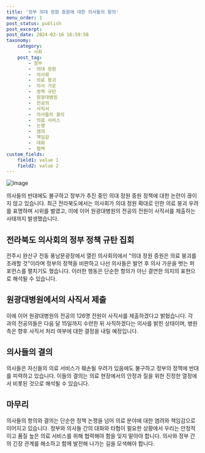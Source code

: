 ```yaml
---
title: '정부 의대 정원 증원에 대한 의사들의 항의'
menu_order: 1
post_status: publish
post_excerpt: 
post_date: 2024-02-16 16:59:58
taxonomy:
    category:
        - 사회
    post_tag:
        - 정부
        -  의대 정원
        -  의사회
        -  의료 붕괴
        -  의사 가운
        -  정책 규탄
        -  원광대병원
        -  전공의
        -  사직서
        -  의사들의 결의
        -  의료 서비스
        -  논쟁
        -  염려
        -  책임감
        -  대화
        -  협력
custom_fields:
    field1: value 1
    field2: value 2
---
```


![Image](https://imgnews.pstatic.net/image/001/2024/02/15/PYH2024021512110005500_P4_20240215225304413.jpg?type=w647)

의사들의 반대에도 불구하고 정부가 추진 중인 의대 정원 증원 정책에 대한 논란이 끊이지 않고 있습니다. 최근 전라북도에서는 의사회가 의대 정원 확대로 인한 의료 붕괴 우려를 표명하며 시위를 벌였고, 이에 이어 원광대병원의 전공의 전원이 사직서를 제출하는 사태까지 발생했습니다.
## 전라북도 의사회의 정부 정책 규탄 집회
전주시 완산구 전동 풍남문광장에서 열린 의사회의에서 "의대 정원 증원은 의료 붕괴를 초래할 것"이라며 정부의 정책을 비판하고 나선 의사들은 발언 후 의사 가운을 벗는 퍼포먼스를 펼치기도 했습니다. 이러한 행동은 단순한 항의가 아닌 결연한 의지의 표현으로 해석될 수 있습니다.
## 원광대병원에서의 사직서 제출
이에 이어 원광대병원의 전공의 126명 전원이 사직서를 제출하겠다고 밝혔습니다. 각 과의 전공의들은 다음 달 15일까지 수련한 뒤 사직하겠다는 의사를 밝힌 상태이며, 병원 측은 향후 사직서 처리 여부에 대한 결정을 내릴 예정입니다.
## 의사들의 결의
의사들은 자신들의 의료 서비스가 훼손될 우려가 있음에도 불구하고 정부의 정책에 반대를 피력하고 있습니다. 이들의 결의는 의료 현장에서의 안정과 질을 위한 진정한 열정에서 비롯된 것으로 해석될 수 있습니다.
## 마무리
의사들의 항의와 결의는 단순한 정책 논쟁을 넘어 의료 분야에 대한 염려와 책임감으로 이어지고 있습니다. 정부와 의사들 간의 대화와 타협이 필요한 상황에서 우리는 안정적이고 품질 높은 의료 서비스를 위해 협력해야 함을 잊지 말아야 합니다. 의사와 정부 간의 긴장 관계를 해소하고 함께 발전해 나가는 길을 모색해야 합니다.
